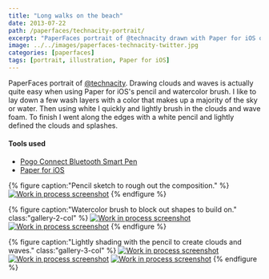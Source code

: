 ```yaml
---
title: "Long walks on the beach"
date: 2013-07-22
path: /paperfaces/technacity-portrait/
excerpt: "PaperFaces portrait of @technacity drawn with Paper for iOS on an iPad."
image: ../../images/paperfaces-technacity-twitter.jpg
categories: [paperfaces]
tags: [portrait, illustration, Paper for iOS]
---
```


PaperFaces portrait of [@technacity](https://twitter.com/technacity). Drawing clouds and waves is actually quite easy when using Paper for iOS's pencil and watercolor brush. I like to lay down a few wash layers with a color that makes up a majority of the sky or water. Then using white I quickly and lightly brush in the clouds and wave foam. To finish I went along the edges with a white pencil and lightly defined the clouds and splashes.

#### Tools used

- [Pogo Connect Bluetooth Smart Pen](https://www.amazon.com/gp/product/B009K448L4/ref=as_li_ss_tl?ie=UTF8&camp=1789&creative=390957&creativeASIN=B009K448L4&linkCode=as2&tag=mademist-20)
- [Paper for iOS](https://paper.bywetransfer.com/)

{% figure caption:"Pencil sketch to rough out the composition." %}
[![Work in process screenshot](../../images/paperfaces-technacity-process-1-600.jpg)](../../images/paperfaces-technacity-process-1-lg.jpg)
{% endfigure %}

{% figure caption:"Watercolor brush to block out shapes to build on." class:"gallery-2-col" %}
[![Work in process screenshot](../../images/paperfaces-technacity-process-2-600.jpg)](../../images/paperfaces-technacity-process-2-lg.jpg)
[![Work in process screenshot](../../images/paperfaces-technacity-process-3-600.jpg)](../../images/paperfaces-technacity-process-3-lg.jpg)
{% endfigure %}

{% figure caption:"Lightly shading with the pencil to create clouds and waves." class:"gallery-3-col" %}
[![Work in process screenshot](../../images/paperfaces-technacity-process-4-600.jpg)](../../images/paperfaces-technacity-process-4-lg.jpg)
[![Work in process screenshot](../../images/paperfaces-technacity-process-5-600.jpg)](../../images/paperfaces-technacity-process-5-lg.jpg)
[![Work in process screenshot](../../images/paperfaces-technacity-process-6-600.jpg)](../../images/paperfaces-technacity-process-6-lg.jpg)
{% endfigure %}

